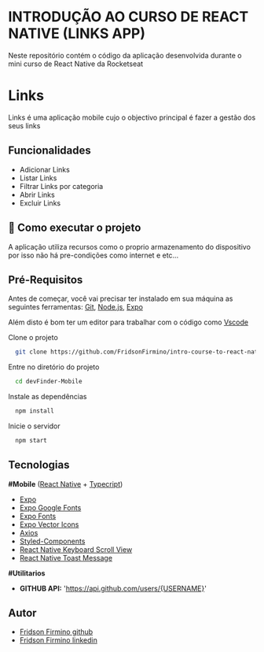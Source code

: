 # INTRODUÇÃO AO CURSO DE REACT NATIVE (LINKS APP)

Neste repositório contém o código da aplicação desenvolvida durante o mini curso de React Native da Rocketseat



# Links

Links é uma aplicação mobile cujo o objectivo principal é fazer a gestão dos seus links


## Funcionalidades

- Adicionar Links
- Listar Links
- Filtrar Links por categoria
- Abrir Links
- Excluir Links

## 🚀 Como executar o projeto
A aplicação utiliza recursos como o proprio armazenamento do dispositivo por isso não há pre-condições como internet e etc...



## Pré-Requisitos

Antes de começar, você vai precisar ter instalado em sua máquina as seguintes ferramentas: 
[Git](https://git-scm.com/doc), [Node.js](https://nodejs.org/en), [Expo](https://docs.expo.dev/)


Além disto é bom ter um editor para trabalhar com o código como [Vscode](https://code.visualstudio.com/)


Clone o projeto

```bash
  git clone https://github.com/FridsonFirmino/intro-course-to-react-native.git
```

Entre no diretório do projeto

```bash
  cd devFinder-Mobile
```

Instale as dependências

```bash
  npm install
```

Inicie o servidor

```bash
  npm start
```


## Tecnologias

**#Mobile** ([React Native](https://reactnative.dev/) +  [Typecript](https://www.typescriptlang.org/))

 - [Expo](https://docs.expo.dev/)
 - [Expo Google Fonts](https://www.npmjs.com/package/@expo-google-fonts/space-mono)
 - [Expo Fonts](https://docs.expo.dev/versions/latest/sdk/font/)
 - [Expo Vector Icons](https://icons.expo.fyi/Index)
 - [Axios](https://axios-http.com/)
 - [Styled-Components](https://styled-components.com/)
 - [React Native Keyboard Scroll View](https://www.npmjs.com/package/react-native-keyboard-aware-scroll-view)
 - [React Native Toast Message](https://www.npmjs.com/package/react-native-toast-message)

**#Utilitarios**

 - **GITHUB API:** 'https://api.github.com/users/{USERNAME}'


 

 
## Autor

- [Fridson Firmino github](https://www.github.com/fridsonfirmino)
- [Fridson Firmino linkedin](https://www.linkedin.com/in/fridson-firmino-611046225)


